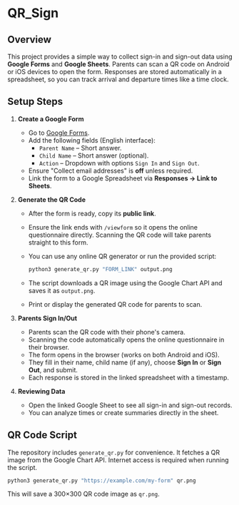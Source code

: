 # QR_Sign

## Overview

This project provides a simple way to collect sign-in and sign-out data using **Google Forms** and **Google Sheets**. Parents can scan a QR code on Android or iOS devices to open the form. Responses are stored automatically in a spreadsheet, so you can track arrival and departure times like a time clock.

## Setup Steps

1. **Create a Google Form**
   - Go to [Google Forms](https://forms.google.com).
   - Add the following fields (English interface):
     - `Parent Name` – Short answer.
     - `Child Name` – Short answer (optional).
     - `Action` – Dropdown with options `Sign In` and `Sign Out`.
   - Ensure "Collect email addresses" is **off** unless required.
   - Link the form to a Google Spreadsheet via **Responses → Link to Sheets**.

2. **Generate the QR Code**
   - After the form is ready, copy its **public link**.
   - Ensure the link ends with `/viewform` so it opens the online questionnaire directly. Scanning the QR code will take parents straight to this form.
   - You can use any online QR generator or run the provided script:

     ```bash
     python3 generate_qr.py "FORM_LINK" output.png
     ```

   - The script downloads a QR image using the Google Chart API and saves it as `output.png`.
   - Print or display the generated QR code for parents to scan.

3. **Parents Sign In/Out**
   - Parents scan the QR code with their phone's camera.
   - Scanning the code automatically opens the online questionnaire in their browser.
   - The form opens in the browser (works on both Android and iOS).
   - They fill in their name, child name (if any), choose **Sign In** or **Sign Out**, and submit.
   - Each response is stored in the linked spreadsheet with a timestamp.

4. **Reviewing Data**
   - Open the linked Google Sheet to see all sign-in and sign-out records.
   - You can analyze times or create summaries directly in the sheet.

## QR Code Script

The repository includes `generate_qr.py` for convenience. It fetches a QR image from the Google Chart API. Internet access is required when running the script.

```bash
python3 generate_qr.py "https://example.com/my-form" qr.png
```

This will save a 300×300 QR code image as `qr.png`.

